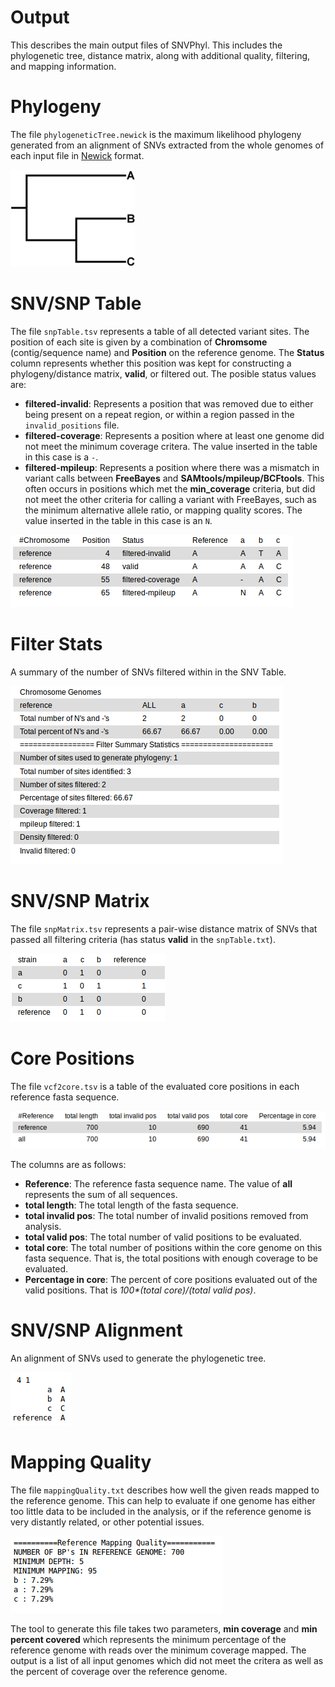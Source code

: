 # Output

This describes the main output files of SNVPhyl.  This includes the phylogenetic tree, distance matrix, along with additional quality, filtering, and mapping information.

# Phylogeny

The file `phylogeneticTree.newick` is the maximum likelihood phylogeny generated from an alignment of SNVs extracted from the whole genomes of each input file in [Newick][] format.

![snv-tree][]

# SNV/SNP Table

The file `snpTable.tsv` represents a table of all detected variant sites.  The position of each site is given by a combination of **Chromsome** (contig/sequence name) and **Position** on the reference genome.  The **Status** column represents whether this position was kept for constructing a phylogeny/distance matrix, **valid**, or filtered out.  The posible status values are:

   * **filtered-invalid**: Represents a position that was removed due to either being present on a repeat region, or within a region passed in the `invalid_positions` file.
   * **filtered-coverage**: Represents a position where at least one genome did not meet the minimum coverage critera.  The value inserted in the table in this case is a `-`.
   * **filtered-mpileup**: Represents a position where there was a mismatch in variant calls between **FreeBayes** and **SAMtools/mpileup/BCFtools**.  This often occurs in positions which met the **min_coverage** criteria, but did not meet the other criteria for calling a variant with FreeBayes, such as the minimum alternative allele ratio, or mapping quality scores. The value inserted in the table in this case is an `N`.

![snv-table-galaxy][]

# Filter Stats

A summary of the number of SNVs filtered within in the SNV Table.

![filter-stats][]

# SNV/SNP Matrix

The file `snpMatrix.tsv` represents a pair-wise distance matrix of SNVs that passed all filtering criteria (has status **valid** in the `snpTable.txt`).

![snv-matrix-galaxy][]

# Core Positions

The file `vcf2core.tsv` is a table of the evaluated core positions in each reference fasta sequence.

![core-positions-table][]

The columns are as follows:

   * **Reference**:  The reference fasta sequence name.  The value of **all** represents the sum of all sequences.
   * **total length**:   The total length of the fasta sequence.
   * **total invalid pos**:  The total number of invalid positions removed from analysis.
   * **total valid pos**:  The total number of valid positions to be evaluated.
   * **total core**:  The total number of positions within the core genome on this fasta sequence.  That is, the total positions with enough coverage to be evaluated.
   * **Percentage in core**:  The percent of core positions evaluated out of the valid positions.  That is _100*(total core)/(total valid pos)_.

# SNV/SNP Alignment

An alignment of SNVs used to generate the phylogenetic tree.

![snv-alignment][]

# Mapping Quality

The file `mappingQuality.txt` describes how well the given reads mapped to the reference genome.  This can help to evaluate if one genome has either too little data to be included in the analysis, or if the reference genome is very distantly related, or other potential issues.

![mapping-quality][]

The tool to generate this file takes two parameters, **min coverage** and **min percent covered** which represents the minimum percentage of the reference genome with reads over the minimum coverage mapped.  The output is a list of all input genomes which did not meet the critera as well as the percent of coverage over the reference genome.

[Newick]: https://en.wikipedia.org/wiki/Newick_format
[snv-tree]: images/snv-tree.png
[snv-matrix-galaxy]: images/snv-matrix-galaxy.png
[snv-table-galaxy]: images/snv-table-galaxy.png
[core-positions-table]: images/core-positions-table.png
[snv-alignment]: images/snv-alignment.png
[filter-stats]: images/filter-stats.png
[mapping-quality]: images/mapping-quality.png
